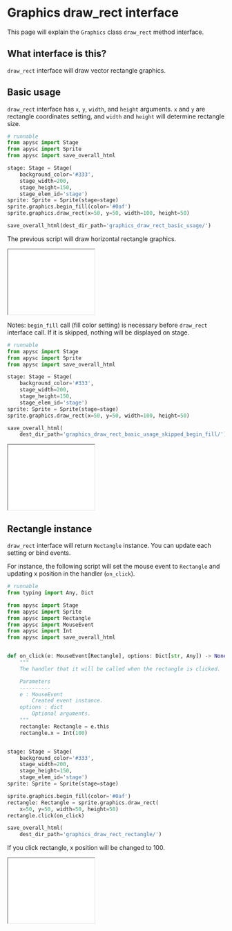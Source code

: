 # Graphics draw_rect interface

This page will explain the `Graphics` class `draw_rect` method interface.

## What interface is this?

`draw_rect` interface will draw vector rectangle graphics.

## Basic usage

`draw_rect` interface has `x`, `y`, `width`, and `height` arguments. `x` and `y` are rectangle coordinates setting, and `width` and `height` will determine rectangle size.

```py
# runnable
from apysc import Stage
from apysc import Sprite
from apysc import save_overall_html

stage: Stage = Stage(
    background_color='#333',
    stage_width=200,
    stage_height=150,
    stage_elem_id='stage')
sprite: Sprite = Sprite(stage=stage)
sprite.graphics.begin_fill(color='#0af')
sprite.graphics.draw_rect(x=50, y=50, width=100, height=50)

save_overall_html(dest_dir_path='graphics_draw_rect_basic_usage/')
```

The previous script will draw horizontal rectangle graphics.

<iframe src="static/graphics_draw_rect_basic_usage/index.html" width="200" height="150"></iframe>

Notes: `begin_fill` call (fill color setting) is necessary before `draw_rect` interface call. If it is skipped, nothing will be displayed on stage.

```py
# runnable
from apysc import Stage
from apysc import Sprite
from apysc import save_overall_html

stage: Stage = Stage(
    background_color='#333',
    stage_width=200,
    stage_height=150,
    stage_elem_id='stage')
sprite: Sprite = Sprite(stage=stage)
sprite.graphics.draw_rect(x=50, y=50, width=100, height=50)

save_overall_html(
    dest_dir_path='graphics_draw_rect_basic_usage_skipped_begin_fill/')
```

<iframe src="static/graphics_draw_rect_basic_usage_skipped_begin_fill/index.html" width="200" height="150"></iframe>

## Rectangle instance

`draw_rect` interface will return `Rectangle` instance. You can update each setting or bind events.

For instance, the following script will set the mouse event to `Rectangle` and updating x position in the handler (`on_click`).

```py
# runnable
from typing import Any, Dict

from apysc import Stage
from apysc import Sprite
from apysc import Rectangle
from apysc import MouseEvent
from apysc import Int
from apysc import save_overall_html


def on_click(e: MouseEvent[Rectangle], options: Dict[str, Any]) -> None:
    """
    The handler that it will be called when the rectangle is clicked.

    Parameters
    ----------
    e : MouseEvent
        Created event instance.
    options : dict
        Optional arguments.
    """
    rectangle: Rectangle = e.this
    rectangle.x = Int(100)


stage: Stage = Stage(
    background_color='#333',
    stage_width=200,
    stage_height=150,
    stage_elem_id='stage')
sprite: Sprite = Sprite(stage=stage)

sprite.graphics.begin_fill(color='#0af')
rectangle: Rectangle = sprite.graphics.draw_rect(
    x=50, y=50, width=50, height=50)
rectangle.click(on_click)

save_overall_html(
    dest_dir_path='graphics_draw_rect_rectangle/')
```

If you click rectangle, x position will be changed to 100.

<iframe src="static/graphics_draw_rect_rectangle/index.html" width="200" height="150"></iframe>
